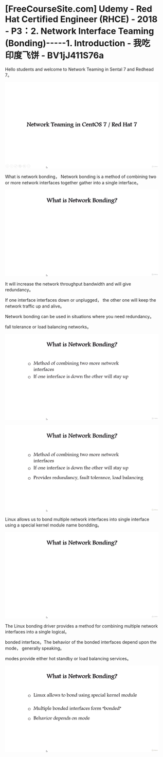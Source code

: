 # [FreeCourseSite.com] Udemy - Red Hat Certified Engineer (RHCE) - 2018 - P3：2. Network Interface Teaming (Bonding)-----1. Introduction - 我吃印度飞饼 - BV1jJ411S76a

Hello students and welcome to Network Teaming in Sental 7 and Redhead 7。



![](img/f19fa09819aee4937cd8774477f5bc55_1.png)

What is network bonding， Network bonding is a method of combining two or more network interfaces together gather into a single interface。



![](img/f19fa09819aee4937cd8774477f5bc55_3.png)

It will increase the network throughput bandwidth and will give redundancy。

If one interface interfaces down or unplugged， the other one will keep the network traffic up and alive。

 Network bonding can be used in situations where you need redundancy。

 fall tolerance or load balancing networks。

![](img/f19fa09819aee4937cd8774477f5bc55_5.png)

![](img/f19fa09819aee4937cd8774477f5bc55_6.png)

Linux allows us to bond multiple network interfaces into single interface using a special kernel module name bondding。



![](img/f19fa09819aee4937cd8774477f5bc55_8.png)

The Linux bonding driver provides a method for combining multiple network interfaces into a single logical。

 bonded interface。The behavior of the bonded interfaces depend upon the mode， generally speaking。

 modes provide either hot standby or load balancing services。



![](img/f19fa09819aee4937cd8774477f5bc55_10.png)